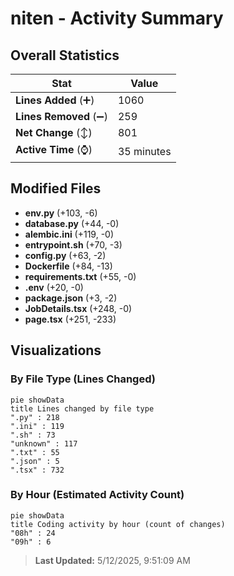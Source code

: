 # niten - Activity Summary 

## Overall Statistics

| Stat                   | Value                                                             |
| ---------------------- | ----------------------------------------------------------------- |
| **Lines Added** (➕)   | 1060                                          |
| **Lines Removed** (➖) | 259                                        |
| **Net Change** (↕)    | 801                |
| **Active Time** (⌚)   | 35 minutes |


## Modified Files
- **env.py** (+103, -6)
- **database.py** (+44, -0)
- **alembic.ini** (+119, -0)
- **entrypoint.sh** (+70, -3)
- **config.py** (+63, -2)
- **Dockerfile** (+84, -13)
- **requirements.txt** (+55, -0)
- **.env** (+20, -0)
- **package.json** (+3, -2)
- **JobDetails.tsx** (+248, -0)
- **page.tsx** (+251, -233)

## Visualizations

### By File Type (Lines Changed)

```mermaid
pie showData
title Lines changed by file type
".py" : 218
".ini" : 119
".sh" : 73
"unknown" : 117
".txt" : 55
".json" : 5
".tsx" : 732
```

### By Hour (Estimated Activity Count)

```mermaid
pie showData
title Coding activity by hour (count of changes)
"08h" : 24
"09h" : 6
```


> **Last Updated:** 5/12/2025, 9:51:09 AM